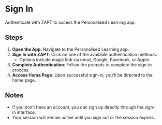 # Sign In

Authenticate with ZAPT to access the Personalised Learning app.

## Steps

1. **Open the App**: Navigate to the Personalised Learning app.
2. **Sign In with ZAPT**: Click on one of the available authentication methods.
   - Options include magic link via email, Google, Facebook, or Apple.
3. **Complete Authentication**: Follow the prompts to complete the sign-in process.
4. **Access Home Page**: Upon successful sign-in, you'll be directed to the home page.

## Notes

- If you don't have an account, you can sign up directly through the sign-in interface.
- Your session will remain active until you sign out or the session expires.
